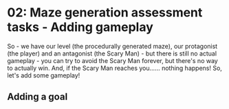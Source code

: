 # 02: Maze generation assessment tasks - Adding gameplay

So - we have our level (the procedurally generated maze), our protagonist (the player) and an antagonist (the Scary Man) - but there is still no actual gameplay - you can try to avoid the Scary Man forever, but there's no way to actually win. And, if the Scary Man reaches you...... nothing happens! So, let's add some gameplay!

## Adding a goal

